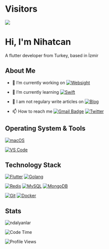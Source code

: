 # Visitors

[![](https://el-psy-congroo-counter.glitch.me/count.svg)](https://glitch.com/~el-psy-congroo-counter)

# Hi, I'm Nihatcan

A flutter developer from Turkey, based in İzmir

## About Me

- 🔭 I’m currently working on [![Websight](https://img.shields.io/badge/-websight-005571?style=for-the-badge&logo=websight&logoColor=ffffff)](https://www.websight.com.tr/)

- 🌱 I’m currently learning [![Swift](https://img.shields.io/badge/-Swift-005571?style=for-the-badge&logo=Swift&logoColor=ffffff)](https://www.swift.org/)

- 📝 I am not regulary write articles on [![Blog](https://img.shields.io/badge/-medium.com-FF4088?style=for-the-badge&logo=medium)](https://www.medium.com/@ndalyanlar)

- 📫 How to reach me [![Gmail Badge](https://img.shields.io/badge/-gmail-c14438?style=for-the-badge&logo=Gmail&logoColor=ffffff)](mailto:ndalyanlar@gmail.com) [![Twitter](https://img.shields.io/badge/twitter-1DA1F2.svg?style=for-the-badge&logo=twitter&logoColor=ffffff)](https://twitter.com/ndalyanlar)

## Operating System & Tools

[![macOS](https://img.shields.io/badge/macOS-Mojave-292e33?style=flat-square&logo=apple&logoColor=ffffff)](https://www.apple.com/macos/ventura/)

[![VS Code](https://img.shields.io/badge/IDE-VSCode-%23007ACC?style=flat-square&logo=Visual-studio-code)](https://code.visualstudio.com/)

## Technology Stack

[![Flutter](https://img.shields.io/badge/-Flutter-3776AB?style=flat-square&logo=flutter&logoColor=ffffff)](https://www.flutter.dev/)
[![Golang](https://img.shields.io/badge/-Golang-00ADD8?style=flat-square&logo=go&logoColor=ffffff)](https://golang.org/)

[![Redis](https://img.shields.io/badge/-Redis-DC382D?style=flat-square&logo=Redis&logoColor=ffffff)](https://redis.io/)
[![MySQL](https://img.shields.io/badge/-MySQL-4479A1?style=flat-square&logo=MySQL&logoColor=ffffff)](https://www.mysql.com/)
[![MongoDB](https://img.shields.io/badge/-MongoDB-47A248?style=flat-square&logo=MongoDB&logoColor=ffffff)](https://www.mongodb.com/)

[![Git](https://img.shields.io/badge/-Git-%23F05032?style=flat-square&logo=git&logoColor=%23ffffff)](https://git-scm.com/)
[![Docker](https://img.shields.io/badge/-Docker-2496ED?style=flat-square&logo=docker&logoColor=ffffff)](https://www.docker.com/)

## Stats

<p><img src="https://github-readme-stats.vercel.app/api?username=ndalyanlar&show_icons=true&theme=dracula" alt="ndalyanlar" /></p>

<!--START_SECTION:waka-->
![Code Time](http://img.shields.io/badge/Code%20Time-2%2C284%20hrs%208%20mins-blue)

![Profile Views](http://img.shields.io/badge/Profile%20Views-197-blue)


<!--END_SECTION:waka-->

<!--
**cxyfreedom/cxyfreedom** is a ✨ _special_ ✨ repository because its `README.md` (this file) appears on your GitHub profile.

Here are some ideas to get you started:

- 🔭 I’m currently working on ...
- 🌱 I’m currently learning ...
- 👯 I’m looking to collaborate on ...
- 🤔 I’m looking for help with ...
- 💬 Ask me about ...
- 📫 How to reach me: ...
- 😄 Pronouns: ...
- ⚡ Fun fact: ...
-->
